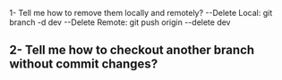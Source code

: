 1- Tell me how to remove them locally and remotely?
--Delete Local: git branch -d dev
--Delete Remote: git push origin --delete dev

2- Tell me how to checkout another branch without commit changes?
--
